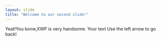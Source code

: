 ```yaml
---
layout: slide
title: "Welcome to our second slide!"
---
```

Yeat!You konw,XWP is very handsome.
Your text
Use the left arrow to go back!

